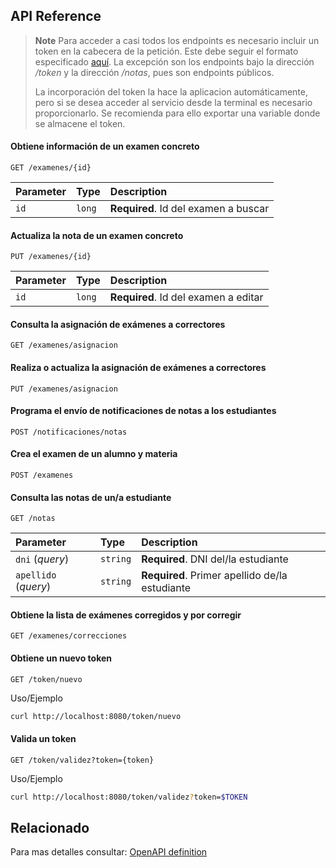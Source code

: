 ## API Reference

> **Note**
> Para acceder a casi todos los endpoints es necesario incluir un token en la cabecera de la petición. Este debe seguir el formato especificado [aquí](README.token.md#formato-ejemplo). La excepción son los endpoints bajo la dirección */token* y la dirección */notas*, pues son endpoints públicos.
>
> La incorporación del token la hace la aplicacion automáticamente, pero si se desea acceder al servicio desde la terminal es necesario proporcionarlo. Se recomienda para ello exportar una variable donde se almacene el token.

#### Obtiene información de un examen concreto

```http
GET /examenes/{id}
```

| Parameter | Type   | Description                          |
| :-------- | :----- | :----------------------------------- |
| `id`      | `long` | **Required**. Id del examen a buscar |

#### Actualiza la nota de un examen concreto

```http
PUT /examenes/{id}
```

| Parameter | Type   | Description                          |
| :-------- | :----- | :----------------------------------- |
| `id`      | `long` | **Required**. Id del examen a editar |

#### Consulta la asignación de exámenes a correctores

```http
GET /examenes/asignacion
```

#### Realiza o actualiza la asignación de exámenes a correctores

```http
PUT /examenes/asignacion
```

#### Programa el envío de notificaciones de notas a los estudiantes

```http
POST /notificaciones/notas
```

#### Crea el examen de un alumno y materia

```http
POST /examenes
```

#### Consulta las notas de un/a estudiante

```http
GET /notas
```

| Parameter            | Type     | Description                                    |
| :------------------- | :------- | :--------------------------------------------- |
| `dni` (*query*)      | `string` | **Required**. DNI del/la estudiante            |
| `apellido` (*query*) | `string` | **Required**. Primer apellido de/la estudiante |

#### Obtiene la lista de exámenes corregidos y por corregir

```http
GET /examenes/correcciones
```

#### Obtiene un nuevo token

```http
GET /token/nuevo
```

Uso/Ejemplo
```bash
curl http://localhost:8080/token/nuevo
```

#### Valida un token

```http
GET /token/validez?token={token}
```

Uso/Ejemplo
```bash
curl http://localhost:8080/token/validez?token=$TOKEN
```
## Relacionado
Para mas detalles consultar: [OpenAPI definition](https://jfrchicanog.github.io/html/evaluaciones.html)